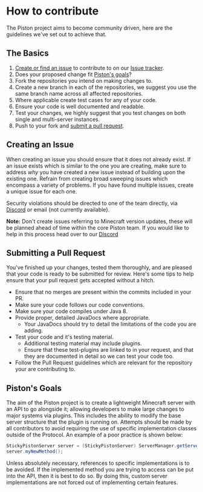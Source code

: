 How to contribute
=================

The Piston project aims to become community driven, here are the guidelines we've set out to achieve that.

## The Basics
1. [Create or find an issue](#creating-an-issue) to contribute to on our [Issue tracker](https://github.com/Laxio/Issues/issues).
2. Does your proposed change fit [Piston's goals](#piston's-goals)?
3. Fork the repositories you intend on making changes to.
4. Create a new branch in each of the repositories, we suggest you use the same branch name across all affected repositories.
5. Where applicable create test cases for any of your code.
6. Ensure your code is well documented and readable.
7. Test your changes, we highly suggest that you test changes on both single and multi-server instances.
8. Push to your fork and [submit a pull request](#submitting-a-pull-request).

## Creating an Issue
When creating an issue you should ensure that it does not already exist. If an issue exists which is similar to the one you are creating, make sure to address _why_ you have created a new issue instead of building upon the existing one. Refrain from creating broad sweeping issues which encompass a variety of problems. If you have found multiple issues, create a unique issue for each one.

Security violations should be directed to one of the team directly, via [Discord](https://discord.gg/RND5Kz7) or email {not currently available}.

**Note:** Don't create issues referring to Minecraft version updates, these will be planned ahead of time within the core Piston team. If you would like to help in this process head over to our [Discord](https://discord.gg/RND5Kz7)

## Submitting a Pull Request
You've finished up your changes, tested them thoroughly, and are pleased that your code is ready to be submitted for review. Here's some tips to help ensure that your pull request gets accepted without a hitch.
* Ensure that no merges are present within the commits included in your PR.
* Make sure your code follows our code conventions.
* Make sure your code compiles under Java 8.
* Provide proper, detailed JavaDocs where appropriate.
  * Your JavaDocs should try to detail the limitations of the code you are adding.
* Test your code and it's testing material.
  * Additional testing material may include plugins.
  * Ensure that these test-plugins are linked to in your request, and that they are documented in detail so we can test your code too.
* Follow the Pull Request guidelines which are relevant for the repository your are contributing to.

## Piston's Goals
The aim of the Piston project is to create a lightweight Minecraft server with an API to go alongside it; allowing developers to make large changes to major systems via plugins. This includes the ability to modify the base server structure that the plugin is running on. Attempts should be made by all contributors to avoid requiring the use of specific implementation classes outside of the Protocol. An example of a poor practice is shown below:

```java
StickyPistonServer server = (StickyPistonServer) ServerManager.getServer("MyServer");
server.myNewMethod();
```

Unless absolutely necessary, references to specific implementations is to be avoided. If the implemented method you are trying to access can be put into the API, then it is best to do so. By doing this, custom server implementations are not forced out of implementing certain features.